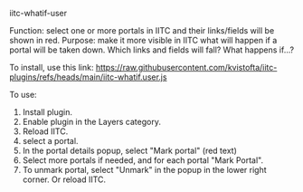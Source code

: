 iitc-whatif-user

Function: select one or more portals in IITC and their links/fields will be shown in red. 
Purpose: make it more visible in IITC what will happen if a portal will be taken down. Which links and fields will fall? What happens if...?

To install, use this link:
https://raw.githubusercontent.com/kvistofta/iitc-plugins/refs/heads/main/iitc-whatif.user.js

To use: 
1) Install plugin.
2) Enable plugin in the Layers category.
3) Reload IITC.
4) select a portal.
5) In the portal details popup, select "Mark portal" (red text) 
6) Select more portals if needed, and for each portal "Mark Portal".
7) To unmark portal, select "Unmark" in the popup in the lower right corner. Or reload IITC.


